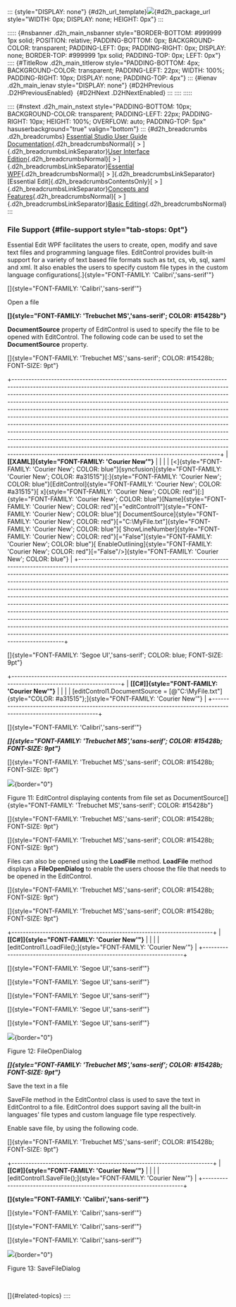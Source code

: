::: {style="DISPLAY: none"}
[](ms-xhelp:///?Id=d2h_url_template){#d2h_url_template}![](!package_url!){#d2h_package_url style="WIDTH: 0px; DISPLAY: none; HEIGHT: 0px"}
:::

::::: {#nsbanner .d2h_main_nsbanner style="BORDER-BOTTOM: #999999 1px solid; POSITION: relative; PADDING-BOTTOM: 0px; BACKGROUND-COLOR: transparent; PADDING-LEFT: 0px; PADDING-RIGHT: 0px; DISPLAY: none; BORDER-TOP: #999999 1px solid; PADDING-TOP: 0px; LEFT: 0px"}
:::: {#TitleRow .d2h_main_titlerow style="PADDING-BOTTOM: 4px; BACKGROUND-COLOR: transparent; PADDING-LEFT: 22px; WIDTH: 100%; PADDING-RIGHT: 10px; DISPLAY: none; PADDING-TOP: 4px"}
::: {#ienav .d2h_main_ienav style="DISPLAY: none"}
[](ms-xhelp:///?Id=3f83911a-76b8-4256-a685-ffdb0a15b2e1){#D2HPrevious .D2HPreviousEnabled}  [](ms-xhelp:///?Id=2978b4bb-d502-4c8d-8573-9a05395634cf){#D2HNext .D2HNextEnabled}
:::
::::
:::::

:::: {#nstext .d2h_main_nstext style="PADDING-BOTTOM: 10px; BACKGROUND-COLOR: transparent; PADDING-LEFT: 22px; PADDING-RIGHT: 10px; HEIGHT: 100%; OVERFLOW: auto; PADDING-TOP: 5px" hasuserbackground="true" valign="bottom"}
::: {#d2h_breadcrumbs .d2h_breadcrumbs}
[Essential Studio User Guide Documentation](ms-xhelp:///?Id=12457748-09e3-4d74-a240-8e049cedf030){.d2h_breadcrumbsNormal}[ \> ]{.d2h_breadcrumbsLinkSeparator}[User Interface Edition](ms-xhelp:///?Id=c29296b7-531c-413b-a0ec-488ca1f7f669){.d2h_breadcrumbsNormal}[ \> ]{.d2h_breadcrumbsLinkSeparator}[Essential WPF](ms-xhelp:///?Id=7f4f82c5-151c-4262-94d0-75c4626c77bc){.d2h_breadcrumbsNormal}[ \> ]{.d2h_breadcrumbsLinkSeparator}[Essential Edit]{.d2h_breadcrumbsContentsOnly}[ \> ]{.d2h_breadcrumbsLinkSeparator}[Concepts and Features](ms-xhelp:///?Id=f61feb80-1940-4b18-ab36-1ab89df8b52a){.d2h_breadcrumbsNormal}[ \> ]{.d2h_breadcrumbsLinkSeparator}[Basic Editing](ms-xhelp:///?Id=bd0f1475-d3d2-40f8-9e8e-4001f1f7c6fa){.d2h_breadcrumbsNormal}
:::

### File Support {#file-support style="tab-stops: 0pt"}

Essential Edit WPF facilitates the users to create, open, modify and save text files and programming language files. EditControl provides built-in support for a variety of text based file formats such as txt, cs, vb, sql, xaml and xml. It also enables the users to specify custom file types in the custom language configurations[.]{style="FONT-FAMILY: 'Calibri','sans-serif'"}

[]{style="FONT-FAMILY: 'Calibri','sans-serif'"} 

Open a file

**[]{style="FONT-FAMILY: 'Trebuchet MS','sans-serif'; COLOR: #15428b"}** 

**DocumentSource** property of EditControl is used to specify the file to be opened with EditControl. The following code can be used to set the **DocumentSource** property.

[]{style="FONT-FAMILY: 'Trebuchet MS','sans-serif'; COLOR: #15428b; FONT-SIZE: 9pt"} 

+-------------------------------------------------------------------------------------------------------------------------------------------------------------------------------------------------------------------------------------------------------------------------------------------------------------------------------------------------------------------------------------------------------------------------------------------------------------------------------------------------------------------------------------------------------------------------------------------------------------------------------------------------------------------------------------------------------------------------------------------------------------------------------------------------------------------------------------------------------------------------------------+
| **[\[XAML\]]{style="FONT-FAMILY: 'Courier New'"}**                                                                                                                                                                                                                                                                                                                                                                                                                                                                                                                                                                                                                                                                                                                                                                                                                                  |
|                                                                                                                                                                                                                                                                                                                                                                                                                                                                                                                                                                                                                                                                                                                                                                                                                                                                                     |
| [\<]{style="FONT-FAMILY: 'Courier New'; COLOR: blue"}[syncfusion]{style="FONT-FAMILY: 'Courier New'; COLOR: #a31515"}[:]{style="FONT-FAMILY: 'Courier New'; COLOR: blue"}[EditControl]{style="FONT-FAMILY: 'Courier New'; COLOR: #a31515"}[ x]{style="FONT-FAMILY: 'Courier New'; COLOR: red"}[:]{style="FONT-FAMILY: 'Courier New'; COLOR: blue"}[Name]{style="FONT-FAMILY: 'Courier New'; COLOR: red"}[=\"editControl1\"]{style="FONT-FAMILY: 'Courier New'; COLOR: blue"}[ DocumentSource]{style="FONT-FAMILY: 'Courier New'; COLOR: red"}[=\"C:\\MyFile.txt\"]{style="FONT-FAMILY: 'Courier New'; COLOR: blue"}[ ShowLineNumber]{style="FONT-FAMILY: 'Courier New'; COLOR: red"}[=\"False\"]{style="FONT-FAMILY: 'Courier New'; COLOR: blue"}[ EnableOutlining]{style="FONT-FAMILY: 'Courier New'; COLOR: red"}[=\"False\"/\>]{style="FONT-FAMILY: 'Courier New'; COLOR: blue"} |
+-------------------------------------------------------------------------------------------------------------------------------------------------------------------------------------------------------------------------------------------------------------------------------------------------------------------------------------------------------------------------------------------------------------------------------------------------------------------------------------------------------------------------------------------------------------------------------------------------------------------------------------------------------------------------------------------------------------------------------------------------------------------------------------------------------------------------------------------------------------------------------------+

[]{style="FONT-FAMILY: 'Segoe UI','sans-serif'; COLOR: blue; FONT-SIZE: 9pt"} 

+--------------------------------------------------------------------------------------------------------------------+
| **[\[C#\]]{style="FONT-FAMILY: 'Courier New'"}**                                                                   |
|                                                                                                                    |
| [editControl1.DocumentSource = [@\"C:\\MyFile.txt\"]{style="COLOR: #a31515"};]{style="FONT-FAMILY: 'Courier New'"} |
+--------------------------------------------------------------------------------------------------------------------+

[]{style="FONT-FAMILY: 'Calibri','sans-serif'"} 

***[]{style="FONT-FAMILY: 'Trebuchet MS','sans-serif'; COLOR: #15428b; FONT-SIZE: 9pt"}*** 

[]{style="FONT-FAMILY: 'Trebuchet MS','sans-serif'; COLOR: #15428b; FONT-SIZE: 9pt"} 

![](ImagesExt/image79_13.png){border="0"}

Figure 11: EditControl displaying contents from file set as DocumentSource[]{style="FONT-FAMILY: 'Trebuchet MS','sans-serif'; COLOR: #15428b"}

[]{style="FONT-FAMILY: 'Trebuchet MS','sans-serif'; COLOR: #15428b; FONT-SIZE: 9pt"} 

[]{style="FONT-FAMILY: 'Trebuchet MS','sans-serif'; COLOR: #15428b; FONT-SIZE: 9pt"} 

Files can also be opened using the **LoadFile** method. **LoadFile** method displays a **FileOpenDialog** to enable the users choose the file that needs to be opened in the EditControl.

[]{style="FONT-FAMILY: 'Trebuchet MS','sans-serif'; COLOR: #15428b; FONT-SIZE: 9pt"} 

[]{style="FONT-FAMILY: 'Trebuchet MS','sans-serif'; COLOR: #15428b; FONT-SIZE: 9pt"} 

+-----------------------------------------------------------------------+
| **[\[C#\]]{style="FONT-FAMILY: 'Courier New'"}**                      |
|                                                                       |
| [editControl1.LoadFile();]{style="FONT-FAMILY: 'Courier New'"}        |
+-----------------------------------------------------------------------+

[]{style="FONT-FAMILY: 'Segoe UI','sans-serif'"} 

[]{style="FONT-FAMILY: 'Segoe UI','sans-serif'"} 

[]{style="FONT-FAMILY: 'Segoe UI','sans-serif'"} 

[]{style="FONT-FAMILY: 'Segoe UI','sans-serif'"} 

[]{style="FONT-FAMILY: 'Segoe UI','sans-serif'"} 

![](ImagesExt/image79_14.png){border="0"}

Figure 12: FileOpenDialog

***[]{style="FONT-FAMILY: 'Trebuchet MS','sans-serif'; COLOR: #15428b; FONT-SIZE: 9pt"}*** 

Save the text in a file

SaveFile method in the EditControl class is used to save the text in EditControl to a file. EditControl does support saving all the built-in languages' file types and custom language file type respectively.

Enable save file, by using the following code.

[]{style="FONT-FAMILY: 'Trebuchet MS','sans-serif'; COLOR: #15428b; FONT-SIZE: 9pt"} 

+-----------------------------------------------------------------------+
| **[\[C#\]]{style="FONT-FAMILY: 'Courier New'"}**                      |
|                                                                       |
| [editControl1.SaveFile();]{style="FONT-FAMILY: 'Courier New'"}        |
+-----------------------------------------------------------------------+

**[]{style="FONT-FAMILY: 'Calibri','sans-serif'"}** 

[]{style="FONT-FAMILY: 'Calibri','sans-serif'"} 

[]{style="FONT-FAMILY: 'Calibri','sans-serif'"} 

[]{style="FONT-FAMILY: 'Calibri','sans-serif'"} 

![](ImagesExt/image79_15.png){border="0"}

Figure 13: SaveFileDialog

 

[]{#related-topics}
::::
